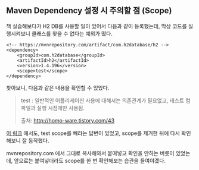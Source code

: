 ## Maven Dependency 설정 시 주의할 점 (Scope)

책 실습해보다가 H2 DB를 사용할 일이 있어서 다음과 같이 등록했는데, 막상 코드를 실행시켜보니 클래스를 찾을 수 없다는 예외가 떴다.
```
<!-- https://mvnrepository.com/artifact/com.h2database/h2 -->
<dependency>
    <groupId>com.h2database</groupId>
    <artifactId>h2</artifactId>
    <version>1.4.196</version>
    <scope>test</scope>
</dependency>
```

찾아보니, 다음과 같은 내용을 확인할 수 있었다.

> test : 일반적인 어플리케이션 사용에 대해서는 의존관계가 필요없고, 테스트 컴파일과 실행 시점에만 사용됨.
>
>출처: http://homo-ware.tistory.com/43

[이 링크](https://stackoverflow.com/questions/4008011/java-classnotfoundexception-for-org-h2-driver) 에서도, test scope를 빼라는 답변이 있었고, scope를 제거한 뒤에 다시 확인해보니 잘 동작했다.

mvnrepository.com 에서 그대로 복사해와서 붙여넣고 확인을 안하는 버릇이 있었는데, 앞으로는 붙여넣더라도 scope를 한 번 확인해보는 습관을 들여야겠다.